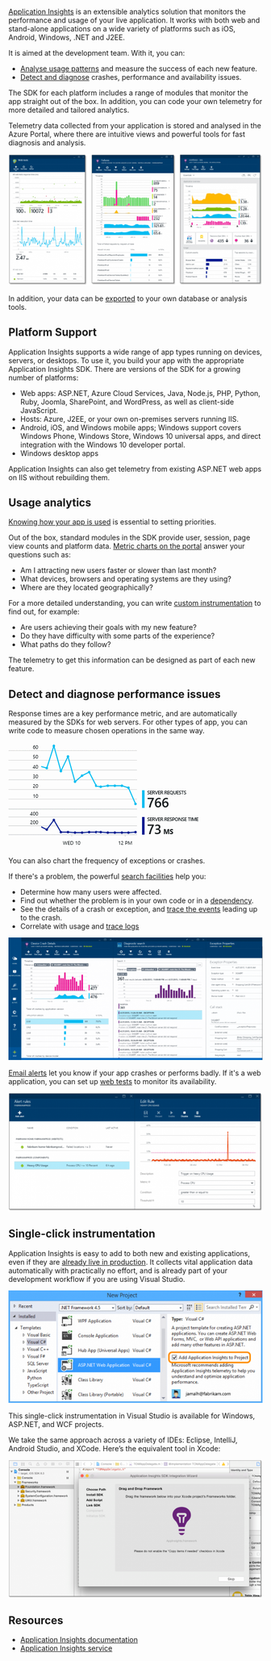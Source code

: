 <properties
    pageTitle="Application Insights Preview"
    description="Detect issues, diagnose crashes and track usage in your mobile and web apps on Azure, IIS, and J2EE"
    slug="appinsights"
    order="600"    
    keywords="visual studio, visual studio online, vs2015, vs, visualstudio, vso, application insights, app insights, telemetry, monitoring, analytics"
/>

[Application Insights](http://azure.microsoft.com/services/application-insights/) is an extensible analytics solution that monitors the performance and usage of your live application. It works with both web and stand-alone applications on a wide variety of platforms such as iOS, Android, Windows, .NET and J2EE. 

It is aimed at the development team. With it, you can:

* [Analyse usage patterns](https://azure.microsoft.com/documentation/articles/app-insights-overview-usage/) and measure the success of each new feature.
* [Detect and diagnose](https://azure.microsoft.com/documentation/articles/app-insights-detect-triage-diagnose/) crashes, performance and availability issues.

The SDK for each platform includes a range of modules that monitor the app straight out of the box. In addition, you can code your own telemetry for more detailed and tailored analytics.

Telemetry data collected from your application is stored and analysed in the Azure Portal, where there are intuitive views and powerful tools for fast diagnosis and analysis. 

![](_assets/AI-360-Overview-636x329.png)

In addition, your data can be [exported](https://azure.microsoft.com/documentation/articles/app-insights-export-telemetry/) to your own database or analysis tools.

## Platform Support

Application Insights supports a wide range of app types running on devices, servers, or desktops. To use it, you build your app with the appropriate Application Insights SDK. There are versions of the SDK for a growing number of platforms:
 
- Web apps: ASP.NET, Azure Cloud Services, Java, Node.js, PHP, Python, Ruby, Joomla, SharePoint, and WordPress, as well as client-side JavaScript. 
- Hosts: Azure, J2EE, or your own on-premises servers running IIS.
- Android, iOS, and Windows mobile apps; Windows support covers Windows Phone, Windows Store, Windows 10 universal apps, and direct integration with the Windows 10 developer portal.
- Windows desktop apps

Application Insights can also get telemetry from existing ASP.NET web apps on IIS without rebuilding them.


## Usage analytics

[Knowing how your app is used](https://azure.microsoft.com/documentation/articles/app-insights-overview-usage/) is essential to setting priorities.

Out of the box, standard modules in the SDK provide user, session, page view counts and platform data. [Metric charts on the portal](https://azure.microsoft.com/documentation/articles/app-insights-metrics-explorer/) answer your questions such as:

- Am I attracting new users faster or slower than last month?
- What devices, browsers and operating systems are they using?
- Where are they located geographically?

For a more detailed understanding, you can write [custom instrumentation](http://azure.microsoft.com/documentation/articles/app-insights-custom-events-metrics-api/) to find out, for example:

- Are users achieving their goals with my new feature?
- Do they have difficulty with some parts of the experience?
- What paths do they follow?

The telemetry to get this information can be designed as part of each new feature.


## Detect and diagnose performance issues

Response times are a key performance metric, and are automatically measured by the SDKs for web servers. For other types of app, you can write code to measure chosen operations in the same way. 

![](_assets/ai-response.png) 

You can also chart the frequency of exceptions or crashes.

If there's a problem, the powerful [search facilities](http://azure.microsoft.com/documentation/articles/app-insights-search-diagnostic-logs/) help you:

* Determine how many users were affected. 
* Find out whether the problem is in your own code or in a [dependency](https://azure.microsoft.com/documentation/articles/app-insights-dependencies/).
* See the details of a crash or exception, and [trace the events](https://azure.microsoft.com/documentation/articles/app-insights-web-monitor-performance/) leading up to the crash. 
* Correlate with usage and [trace logs](http://azure.microsoft.com/documentation/articles/app-insights-search-diagnostic-logs/)

![](_assets/AI-Mobile-Crash-Diagnostics1-636x307.png)


[Email alerts](https://azure.microsoft.com/documentation/articles/app-insights-alerts/) let you know if your app crashes or performs badly. If it's a web application, you can set up [web tests](https://azure.microsoft.com/documentation/articles/app-insights-monitor-web-app-availability/) to monitor its availability.

![](_assets/Alerts1-636x296.png) 



## Single-click instrumentation

Application Insights is easy to add to both new and existing applications, even if they are [already live in production](http://azure.microsoft.com/documentation/articles/app-insights-monitor-performance-live-website-now/). It collects vital application data automatically with practically no effort, and is already part of your development workflow if you are using Visual Studio.

![](_assets/AI-NewProject2-636x282.png)

This single-click instrumentation in Visual Studio is available for Windows, ASP.NET, and WCF projects.
 
We take the same approach across a variety of IDEs: Eclipse, IntelliJ, Android Studio, and XCode. Here’s the equivalent tool in Xcode:

![](_assets/Xcode-Integration-636x345.png)
 


## Resources 
- [Application Insights documentation](http://azure.microsoft.com/documentation/services/application-insights/)
- [Application Insights service](http://azure.microsoft.com/services/application-insights/)
